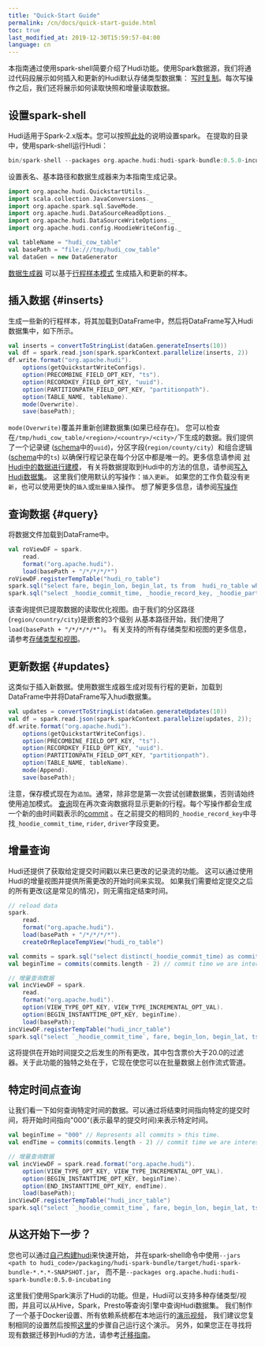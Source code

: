 ```yaml
---
title: "Quick-Start Guide"
permalink: /cn/docs/quick-start-guide.html
toc: true
last_modified_at: 2019-12-30T15:59:57-04:00
language: cn
---
```


本指南通过使用spark-shell简要介绍了Hudi功能。使用Spark数据源，我们将通过代码段展示如何插入和更新的Hudi默认存储类型数据集：
[写时复制](/cn/docs/concepts.html#copy-on-write-storage)。每次写操作之后，我们还将展示如何读取快照和增量读取数据。 

## 设置spark-shell
Hudi适用于Spark-2.x版本。您可以按照[此处](https://spark.apache.org/downloads.html)的说明设置spark。
在提取的目录中，使用spark-shell运行Hudi：

```scala
bin/spark-shell --packages org.apache.hudi:hudi-spark-bundle:0.5.0-incubating --conf 'spark.serializer=org.apache.spark.serializer.KryoSerializer'
```

设置表名、基本路径和数据生成器来为本指南生成记录。

```scala
import org.apache.hudi.QuickstartUtils._
import scala.collection.JavaConversions._
import org.apache.spark.sql.SaveMode._
import org.apache.hudi.DataSourceReadOptions._
import org.apache.hudi.DataSourceWriteOptions._
import org.apache.hudi.config.HoodieWriteConfig._

val tableName = "hudi_cow_table"
val basePath = "file:///tmp/hudi_cow_table"
val dataGen = new DataGenerator
```

[数据生成器](https://github.com/apache/incubator-hudi/blob/master/hudi-spark/src/main/java/org/apache/hudi/QuickstartUtils.java#L50)
可以基于[行程样本模式](https://github.com/apache/incubator-hudi/blob/master/hudi-spark/src/main/java/org/apache/hudi/QuickstartUtils.java#L57)
生成插入和更新的样本。

## 插入数据 {#inserts}
生成一些新的行程样本，将其加载到DataFrame中，然后将DataFrame写入Hudi数据集中，如下所示。

```scala
val inserts = convertToStringList(dataGen.generateInserts(10))
val df = spark.read.json(spark.sparkContext.parallelize(inserts, 2))
df.write.format("org.apache.hudi").
    options(getQuickstartWriteConfigs).
    option(PRECOMBINE_FIELD_OPT_KEY, "ts").
    option(RECORDKEY_FIELD_OPT_KEY, "uuid").
    option(PARTITIONPATH_FIELD_OPT_KEY, "partitionpath").
    option(TABLE_NAME, tableName).
    mode(Overwrite).
    save(basePath);
```

`mode(Overwrite)`覆盖并重新创建数据集(如果已经存在)。
您可以检查在`/tmp/hudi_cow_table/<region>/<country>/<city>/`下生成的数据。我们提供了一个记录键
([schema](#sample-schema)中的`uuid`)，分区字段(`region/county/city`）和组合逻辑([schema](#sample-schema)中的`ts`)
以确保行程记录在每个分区中都是唯一的。更多信息请参阅
[对Hudi中的数据进行建模](https://cwiki.apache.org/confluence/pages/viewpage.action?pageId=113709185#FAQ-HowdoImodelthedatastoredinHudi)，
有关将数据提取到Hudi中的方法的信息，请参阅[写入Hudi数据集](/cn/docs/writing_data.html)。
这里我们使用默认的写操作：`插入更新`。 如果您的工作负载没有`更新`，也可以使用更快的`插入`或`批量插入`操作。
想了解更多信息，请参阅[写操作](/cn/docs/writing_data.html#write-operations)

## 查询数据 {#query}

将数据文件加载到DataFrame中。

```scala
val roViewDF = spark.
    read.
    format("org.apache.hudi").
    load(basePath + "/*/*/*/*")
roViewDF.registerTempTable("hudi_ro_table")
spark.sql("select fare, begin_lon, begin_lat, ts from  hudi_ro_table where fare > 20.0").show()
spark.sql("select _hoodie_commit_time, _hoodie_record_key, _hoodie_partition_path, rider, driver, fare from  hudi_ro_table").show()
```

该查询提供已提取数据的读取优化视图。由于我们的分区路径(`region/country/city`)是嵌套的3个级别
从基本路径开始，我们使用了`load(basePath + "/*/*/*/*")`。
有关支持的所有存储类型和视图的更多信息，请参考[存储类型和视图](/cn/docs/concepts.html#storage-types--views)。

## 更新数据 {#updates}

这类似于插入新数据。使用数据生成器生成对现有行程的更新，加载到DataFrame中并将DataFrame写入hudi数据集。

```scala
val updates = convertToStringList(dataGen.generateUpdates(10))
val df = spark.read.json(spark.sparkContext.parallelize(updates, 2));
df.write.format("org.apache.hudi").
    options(getQuickstartWriteConfigs).
    option(PRECOMBINE_FIELD_OPT_KEY, "ts").
    option(RECORDKEY_FIELD_OPT_KEY, "uuid").
    option(PARTITIONPATH_FIELD_OPT_KEY, "partitionpath").
    option(TABLE_NAME, tableName).
    mode(Append).
    save(basePath);
```

注意，保存模式现在为`追加`。通常，除非您是第一次尝试创建数据集，否则请始终使用追加模式。
[查询](#query)现在再次查询数据将显示更新的行程。每个写操作都会生成一个新的由时间戳表示的[commit](/cn/docs/concepts.html)
。在之前提交的相同的`_hoodie_record_key`中寻找`_hoodie_commit_time`, `rider`, `driver`字段变更。

## 增量查询

Hudi还提供了获取给定提交时间戳以来已更改的记录流的功能。
这可以通过使用Hudi的增量视图并提供所需更改的开始时间来实现。
如果我们需要给定提交之后的所有更改(这是常见的情况)，则无需指定结束时间。

```scala
// reload data
spark.
    read.
    format("org.apache.hudi").
    load(basePath + "/*/*/*/*").
    createOrReplaceTempView("hudi_ro_table")

val commits = spark.sql("select distinct(_hoodie_commit_time) as commitTime from  hudi_ro_table order by commitTime").map(k => k.getString(0)).take(50)
val beginTime = commits(commits.length - 2) // commit time we are interested in

// 增量查询数据
val incViewDF = spark.
    read.
    format("org.apache.hudi").
    option(VIEW_TYPE_OPT_KEY, VIEW_TYPE_INCREMENTAL_OPT_VAL).
    option(BEGIN_INSTANTTIME_OPT_KEY, beginTime).
    load(basePath);
incViewDF.registerTempTable("hudi_incr_table")
spark.sql("select `_hoodie_commit_time`, fare, begin_lon, begin_lat, ts from  hudi_incr_table where fare > 20.0").show()
```

这将提供在开始时间提交之后发生的所有更改，其中包含票价大于20.0的过滤器。关于此功能的独特之处在于，它现在使您可以在批量数据上创作流式管道。

## 特定时间点查询

让我们看一下如何查询特定时间的数据。可以通过将结束时间指向特定的提交时间，将开始时间指向"000"(表示最早的提交时间)来表示特定时间。

```scala
val beginTime = "000" // Represents all commits > this time.
val endTime = commits(commits.length - 2) // commit time we are interested in

// 增量查询数据
val incViewDF = spark.read.format("org.apache.hudi").
    option(VIEW_TYPE_OPT_KEY, VIEW_TYPE_INCREMENTAL_OPT_VAL).
    option(BEGIN_INSTANTTIME_OPT_KEY, beginTime).
    option(END_INSTANTTIME_OPT_KEY, endTime).
    load(basePath);
incViewDF.registerTempTable("hudi_incr_table")
spark.sql("select `_hoodie_commit_time`, fare, begin_lon, begin_lat, ts from  hudi_incr_table where fare > 20.0").show()
```

## 从这开始下一步？

您也可以通过[自己构建hudi](https://github.com/apache/incubator-hudi#building-apache-hudi-from-source)来快速开始，
并在spark-shell命令中使用`--jars <path to hudi_code>/packaging/hudi-spark-bundle/target/hudi-spark-bundle-*.*.*-SNAPSHOT.jar`，
而不是`--packages org.apache.hudi:hudi-spark-bundle:0.5.0-incubating`


这里我们使用Spark演示了Hudi的功能。但是，Hudi可以支持多种存储类型/视图，并且可以从Hive，Spark，Presto等查询引擎中查询Hudi数据集。
我们制作了一个基于Docker设置、所有依赖系统都在本地运行的[演示视频](https://www.youtube.com/watch?v=VhNgUsxdrD0)，
我们建议您复制相同的设置然后按照[这里](/cn/docs/docker_demo.html)的步骤自己运行这个演示。
另外，如果您正在寻找将现有数据迁移到Hudi的方法，请参考[迁移指南](/cn/docs/migration_guide.html)。